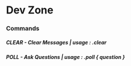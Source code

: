 # Dev Zone

### __Commands__

##### CLEAR - Clear Messages | usage : .clear

##### POLL - Ask Questions | usage : .poll { question }
